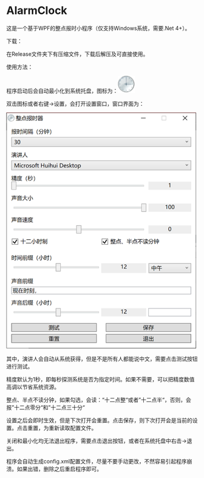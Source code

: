 # AlarmClock

这是一个基于WPF的整点报时小程序（仅支持Windows系统，需要.Net 4+）。

下载：

在Release文件夹下有压缩文件，下载后解压及可直接使用。

使用方法：

程序启动后会自动最小化到系统托盘，图标为：<img src="Images/clock.png" width="45">

双击图标或者右键->设置，会打开设置窗口，窗口界面为：

<img src="Images/interface.png" width="500">

其中，演讲人会自动从系统获得，但是不是所有人都能说中文，需要点击测试按钮进行测试。

精度默认为1秒，即每秒探测系统是否为指定时间。如果不需要，可以把精度数值高调以节省系统资源。

整点、半点不读分钟，如果勾选，会读：“十二点整“或者”十二点半“，否则，会报”十二点零分“和”十二点三十分“

设置之后会即时生效，但是下次打开会重置。点击保存，则下次打开会是当前的设置。点击重置，为重新读取配置文件。

关闭和最小化均无法退出程序，需要点击退出按钮，或者在系统托盘中右击->退出。

程序会自动生成config.xml配置文件，尽量不要手动更改，不然容易引起程序崩溃。如果出错，删除之后重启程序即可。
